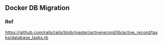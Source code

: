 ## Docker DB Migration

### Ref

https://github.com/rails/rails/blob/master/activerecord/lib/active_record/tasks/database_tasks.rb
